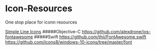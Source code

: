 # Icon-Resources
One stop place for iconn resources

[Simple Line Icons](https://github.com/thesabbir/simple-line-icons)
#####Objective-C 
https://github.com/alexdrone/ios-fontawesome
#####Swift
https://github.com/thii/FontAwesome.swift
https://github.com/icons8/windows-10-icons/tree/master/font
